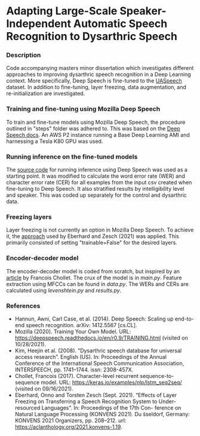 # Adapting Large-Scale Speaker-Independent Automatic Speech Recognition to Dysarthric Speech

### Description

Code accompanying masters minor dissertation which investigates different approaches to improving dysarthric speech recognition in a Deep Learning context. More specifically, Deep Speech is fine-tuned to the [UASpeech](http://www.isle.illinois.edu/sst/data/UASpeech/) dataset. In addition to fine-tuning, layer freezing, data augmentation, and re-initialization are investigated. 

### Training and fine-tuning using Mozilla Deep Speech

To train and fine-tune models using Mozilla Deep Speech, the procedure outlined in "steps" folder was adhered to. This was based on the [Deep Speech docs](https://deepspeech.readthedocs.io/en/r0.9/TRAINING.html). An AWS P2 instance running a Base Deep Learning AMI and harnessing a Tesla K80 GPU was used. 

### Running inference on the fine-tuned models

The [source code](https://deepspeech.readthedocs.io/en/r0.9/Python-Examples.html#py-api-example) for running inference using Deep Speech was used as a starting point. It was modified to calculate the word error rate (WER) and character error rate (CER) for all examples from the input csv created when fine-tuning to Deep Speech. It also stratified results by intelligibility level and speaker. This was coded up separately for the control and dysarthric data. 

### Freezing layers

Layer freezing is not currently an option in Mozilla Deep Speech. To achieve it, the [approach](https://github.com/onnoeberhard/deepspeech-transfer/tree/transfer-2) used by Eberhard and Zesch (2021) was applied. This primarily consisted of setting "trainable=False" for the desired layers. 

### Encoder-decoder model

The encoder-decoder model is coded from scratch, but inspired by an [article](https://keras.io/examples/nlp/lstm_seq2seq/) by Francois Chollet. The crux of the model is in *main.py*. Feature extraction using MFCCs can be found in *data.py*. The WERs and CERs are calculated using *levenshtein.py* and *results.py*.

### References

* Hannun, Awni, Carl Case, et al. (2014). Deep Speech: Scaling up end-to-end speech recognition. arXiv: 1412.5567 [cs.CL].
* Mozilla (2020). Training Your Own Model. URL: https://deepspeech.readthedocs.io/en/r0.9/TRAINING.html (visited on 10/28/2021).
* Kim, Heejin et al. (2008). “Dysarthric speech database for universal access research”. English (US). In: Proceedings of the Annual Conference of the International Speech Communication Association, INTERSPEECH, pp. 1741–1744. issn: 2308-457X.
* Chollet, Francois (2017). Character-level recurrent sequence-to-sequence model. URL: https://keras.io/examples/nlp/lstm_seq2seq/ (visited on 09/16/2021).
* Eberhard, Onno and Torsten Zesch (Sept. 2021). “Effects of Layer Freezing on Transferring a Speech Recognition System to Under-resourced Languages”. In: Proceedings of the 17th Con- ference on Natural Language Processing (KONVENS 2021). Du ̈sseldorf, Germany: KONVENS 2021 Organizers, pp. 208–212. url: https://aclanthology.org/2021.konvens-1.19.
